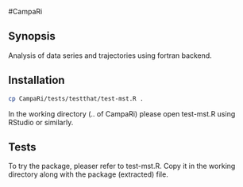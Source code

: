 #CampaRi

## Synopsis
Analysis of data series and trajectories using fortran backend.

## Installation
```bash
cp CampaRi/tests/testthat/test-mst.R .
```
In the working directory (.. of CampaRi) please open test-mst.R using RStudio or similarly.

## Tests
To try the package, pleaser refer to test-mst.R. Copy it in the working directory along with the package (extracted) file.

